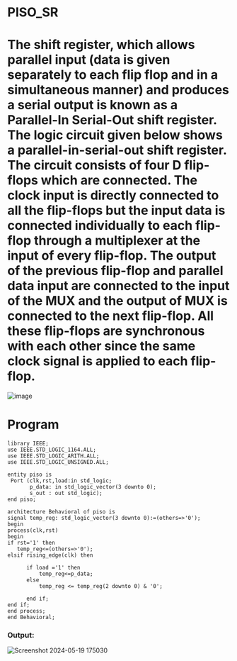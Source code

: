 # PISO_SR
# The shift register, which allows parallel input (data is given separately to each flip flop and in a simultaneous manner) and produces a serial output is known as a Parallel-In Serial-Out shift register. The logic circuit given below shows a parallel-in-serial-out shift register. The circuit consists of four D flip-flops which are connected. The clock input is directly connected to all the flip-flops but the input data is connected individually to each flip-flop through a multiplexer at the input of every flip-flop. The output of the previous flip-flop and parallel data input are connected to the input of the MUX and the output of MUX is connected to the next flip-flop. All these flip-flops are synchronous with each other since the same clock signal is applied to each flip-flop. 
![image](https://github.com/RESMIRNAIR/PISO_SR/assets/154305926/f0f2d979-b298-4693-b5c8-8eea850936d4)
# Program
~~~
library IEEE;
use IEEE.STD_LOGIC_1164.ALL;
use IEEE.STD_LOGIC_ARITH.ALL;
use IEEE.STD_LOGIC_UNSIGNED.ALL;

entity piso is
 Port (clk,rst,load:in std_logic; 
       p_data: in std_logic_vector(3 downto 0);
       s_out : out std_logic);
end piso;

architecture Behavioral of piso is
signal temp_reg: std_logic_vector(3 downto 0):=(others=>'0');
begin
process(clk,rst)
begin
if rst='1' then 
   temp_reg<=(others=>'0');
elsif rising_edge(clk) then 

      if load ='1' then 
          temp_reg<=p_data;
      else
          temp_reg <= temp_reg(2 downto 0) & '0';

      end if;
end if;
end process;
end Behavioral;
~~~

### Output:
![Screenshot 2024-05-19 175030](https://github.com/Shaiksushma123/PISO_SR/assets/159005642/ad5523b3-a3fc-4f54-b673-eeef2e08ae9a)
